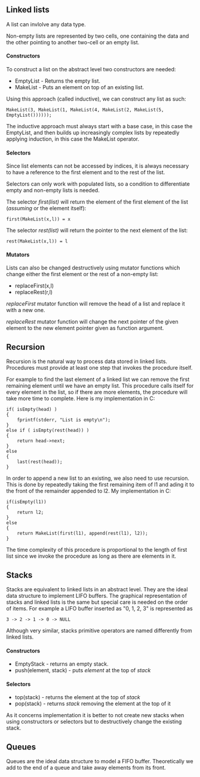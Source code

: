 ## Linked lists
A list can invlolve any data type.

Non-empty lists are represented by two cells, one
containing the data and the other pointing to another two-cell
or an empty list.

#### Constructors
To construct a list on the abstract level two constructors are needed:
* EmptyList - Returns the empty list.
* MakeList  - Puts an element on top of an existing list.

Using this approach (called inductive), we can construct any list as such:
	
	MakeList(3, MakeList(1, MakeList(4, MakeList(2, MakeList(5, EmptyList())))));

The inductive approach must always start with a base case, in this case the EmptyList,
and then builds up increasingly complex lists by repeatedly applying induction, in
this case the MakeList operator.

#### Selectors
Since list elements can not be accessed by indices, it is always necessary to have 
a reference to the first element and to the rest of the list.

Selectors can only work with populated lists, so a condition to 
differentiate empty and non-empty lists is needed.

The selector *first(list)* will return the element of the first
element of the list (*assuming* or the element itself):

	first(MakeList(x,l)) = x

The selector *rest(list)* will return the pointer to the next element of
the list:
	
	rest(MakeList(x,l)) = l


#### Mutators
Lists can also be changed destructively using mutator functions
which change either the first element or the rest of a non-empty list:
* replaceFirst(x,l)
* replaceRest(r,l)

*replaceFirst* mutator function will remove the head of a list
and replace it with a new one.

*replaceRest* mutator function will change the next pointer of the 
given element to the new element pointer given as function argument.

## Recursion

Recursion is the natural way to process data stored in 
linked lists. Procedures must provide at least one step that
invokes the procedure itself.

For example to find the last element of a linked list
we can remove the first remaining element until we
have an empty list. This procedure calls itself for every element
in the list, so if there are more elements, the procedure will take
more time to complete. Here is my implementation in C:

	if( isEmpty(head) )
	{
		fprintf(stderr, "List is empty\n");
	}
	else if ( isEmpty(rest(head)) )
	{
		return head->next;
	}
	else
	{
		last(rest(head));
	}


In order to append a new list to an existing, we also need to use recursion.
This is done by repeatedly taking the first remaining item of l1 and ading it to the front 
of the remainder appended to l2. My implementation in C:

	if(isEmpty(l1))
	{
		return l2;
	}
	else
	{
		return MakeList(first(l1), append(rest(l1), l2));
	}

The time complexity of this procedure is proportional to the length of first list
since we invoke the procedure as long as there are elements in it.

## Stacks
Stacks are equivalent to linked lists in an abstract level. They are
the ideal data structure to implement LIFO buffers. The graphical
representation of stacks and linked lists is the same but special care is
needed on the order of items. For example a LIFO buffer inserted as
"0, 1, 2, 3" is represented as 

	3 -> 2 -> 1 -> 0 -> NULL

Although very similar, stacks primitive operators are named
differently from linked lists.

#### Constructors

* EmptyStack - returns an empty stack.
* push(element, stack) - puts *element* at the top of *stack*

#### Selectors

* top(stack) - returns the element at the top of *stack*
* pop(stack) - returns *stack* removing the element at the top of it

As it concerns implementation it is better to not create new stacks when
using constructors or selectors but to destructively change the existing stack.

## Queues
Queues are the ideal data structure to model a FIFO buffer. Theoretically we
add to the end of a queue and take away elements from its front.
